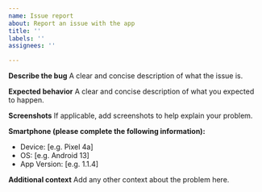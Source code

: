 ```yaml
---
name: Issue report
about: Report an issue with the app
title: ''
labels: ''
assignees: ''

---
```


**Describe the bug**
A clear and concise description of what the issue is.

**Expected behavior**
A clear and concise description of what you expected to happen.

**Screenshots**
If applicable, add screenshots to help explain your problem.

**Smartphone (please complete the following information):**
 - Device: [e.g. Pixel 4a]
 - OS: [e.g. Android 13]
 - App Version: [e.g. 1.1.4]

**Additional context**
Add any other context about the problem here.
